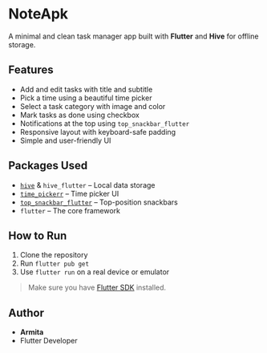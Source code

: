 # NoteApk 

A minimal and clean task manager app built with **Flutter** and **Hive** for offline storage.

## Features

- Add and edit tasks with title and subtitle  
- Pick a time using a beautiful time picker  
- Select a task category with image and color  
- Mark tasks as done using checkbox  
- Notifications at the top using `top_snackbar_flutter`  
- Responsive layout with keyboard-safe padding  
- Simple and user-friendly UI

##  Packages Used

- [`hive`](https://pub.dev/packages/hive) & `hive_flutter` – Local data storage  
- [`time_pickerr`](https://pub.dev/packages/time_pickerr) – Time picker UI  
- [`top_snackbar_flutter`](https://pub.dev/packages/top_snackbar_flutter) – Top-position snackbars  
- `flutter` – The core framework

##  How to Run

1. Clone the repository  
2. Run `flutter pub get`  
3. Use `flutter run` on a real device or emulator

> Make sure you have [Flutter SDK](https://docs.flutter.dev/get-started/install) installed.

##  Author

- **Armita**  
- Flutter Developer   

